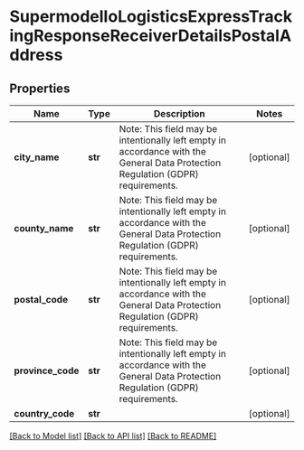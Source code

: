 # SupermodelIoLogisticsExpressTrackingResponseReceiverDetailsPostalAddress

## Properties
Name | Type | Description | Notes
------------ | ------------- | ------------- | -------------
**city_name** | **str** | Note: This field may be intentionally left empty in accordance with the General Data Protection Regulation (GDPR) requirements. | [optional] 
**county_name** | **str** | Note: This field may be intentionally left empty in accordance with the General Data Protection Regulation (GDPR) requirements. | [optional] 
**postal_code** | **str** | Note: This field may be intentionally left empty in accordance with the General Data Protection Regulation (GDPR) requirements. | [optional] 
**province_code** | **str** | Note: This field may be intentionally left empty in accordance with the General Data Protection Regulation (GDPR) requirements.         | [optional] 
**country_code** | **str** |  | [optional] 

[[Back to Model list]](../README.md#documentation-for-models) [[Back to API list]](../README.md#documentation-for-api-endpoints) [[Back to README]](../README.md)

